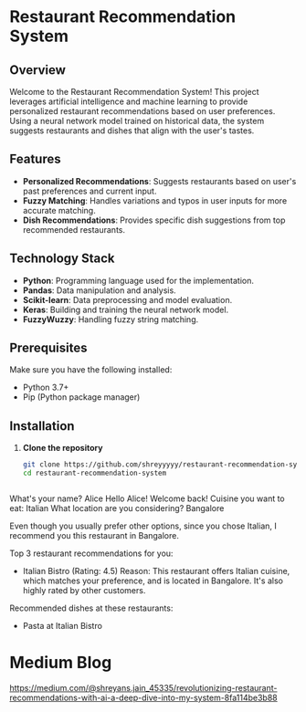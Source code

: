 # Restaurant Recommendation System

## Overview

Welcome to the Restaurant Recommendation System! This project leverages artificial intelligence and machine learning to provide personalized restaurant recommendations based on user preferences. Using a neural network model trained on historical data, the system suggests restaurants and dishes that align with the user's tastes.

## Features

- **Personalized Recommendations**: Suggests restaurants based on user's past preferences and current input.
- **Fuzzy Matching**: Handles variations and typos in user inputs for more accurate matching.
- **Dish Recommendations**: Provides specific dish suggestions from top recommended restaurants.

## Technology Stack

- **Python**: Programming language used for the implementation.
- **Pandas**: Data manipulation and analysis.
- **Scikit-learn**: Data preprocessing and model evaluation.
- **Keras**: Building and training the neural network model.
- **FuzzyWuzzy**: Handling fuzzy string matching.

## Prerequisites

Make sure you have the following installed:

- Python 3.7+
- Pip (Python package manager)

## Installation

1. **Clone the repository**

   ```bash
   git clone https://github.com/shreyyyyy/restaurant-recommendation-system.git
   cd restaurant-recommendation-system



What's your name? Alice
Hello Alice! Welcome back!
Cuisine you want to eat: Italian
What location are you considering? Bangalore

Even though you usually prefer other options, since you chose Italian, I recommend you this restaurant in Bangalore.

Top 3 restaurant recommendations for you:
- Italian Bistro (Rating: 4.5)
  Reason: This restaurant offers Italian cuisine, which matches your preference, and is located in Bangalore. It's also highly rated by other customers.

Recommended dishes at these restaurants:
- Pasta at Italian Bistro



# Medium Blog
https://medium.com/@shreyans.jain_45335/revolutionizing-restaurant-recommendations-with-ai-a-deep-dive-into-my-system-8fa114be3b88

